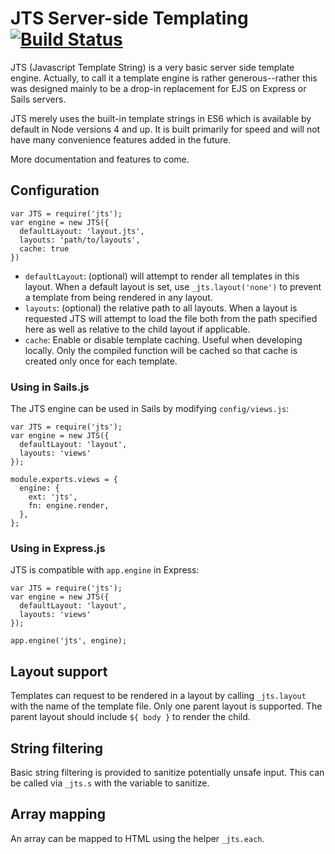 # JTS Server-side Templating [![Build Status](https://travis-ci.org/Ignigena/jts.svg?branch=master)](https://travis-ci.org/Ignigena/jts)

JTS (Javascript Template String) is a very basic server side template engine.
Actually, to call it a template engine is rather generous--rather this was
designed mainly to be a drop-in replacement for EJS on Express or Sails servers.

JTS merely uses the built-in template strings in ES6 which is available by
default in Node versions 4 and up. It is built primarily for speed and will not
have many convenience features added in the future.

More documentation and features to come.

## Configuration

```
var JTS = require('jts');
var engine = new JTS({
  defaultLayout: 'layout.jts',
  layouts: 'path/to/layouts',
  cache: true
})
```

* `defaultLayout`: (optional) will attempt to render all templates in this
  layout. When a default layout is set, use `_jts.layout('none')` to prevent a
  template from being rendered in any layout.
* `layouts`: (optional) the relative path to all layouts. When a layout is
  requested JTS will attempt to load the file both from the path specified here
  as well as relative to the child layout if applicable.
* `cache`: Enable or disable template caching. Useful when developing locally.
  Only the compiled function will be cached so that cache is created only once
  for each template.

### Using in Sails.js

The JTS engine can be used in Sails by modifying `config/views.js`:

```
var JTS = require('jts');
var engine = new JTS({
  defaultLayout: 'layout',
  layouts: 'views'
});

module.exports.views = {
  engine: {
    ext: 'jts',
    fn: engine.render,
  },
};
```

### Using in Express.js

JTS is compatible with `app.engine` in Express:

```
var JTS = require('jts');
var engine = new JTS({
  defaultLayout: 'layout',
  layouts: 'views'
});

app.engine('jts', engine);
```

## Layout support

Templates can request to be rendered in a layout by calling `_jts.layout` with
the name of the template file. Only one parent layout is supported. The parent
layout should include `${ body }` to render the child.

## String filtering

Basic string filtering is provided to sanitize potentially unsafe input. This
can be called via `_jts.s` with the variable to sanitize.

## Array mapping

An array can be mapped to HTML using the helper `_jts.each`.
